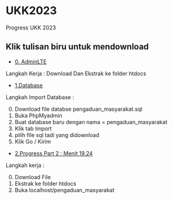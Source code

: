 # UKK2023
Progress UKK 2023

## Klik tulisan biru untuk mendownload
- [0. AdminLTE](https://github.com/ColorlibHQ/AdminLTE/archive/refs/tags/v3.2.0.zip)

Langkah Kerja :
Download Dan Ekstrak ke folder htdocs


- [1.Database](https://github.com/sandybuana03/UKK2023/raw/main/pengaduan_masyarakat.sql)

Langkah Import Database :

0. Download file databse pengaduan_masyarakat.sql
1. Buka PhpMyadmin
2. Buat database baru dengan nama = pengaduan_masyarakat
3. Klik tab Import
4. pilih file sql tadi yang didownload
5. Klik Go / Kirim



- [2.Progress Part 2 : Menit 19.24](https://github.com/sandybuana03/UKK2023/raw/main/part%202%20menit%2019.24.zip)

Langkah kerja :

0. Download File
1. Ekstrak ke folder htdocs
2. Buka localhost/pengaduan_masyarakat
